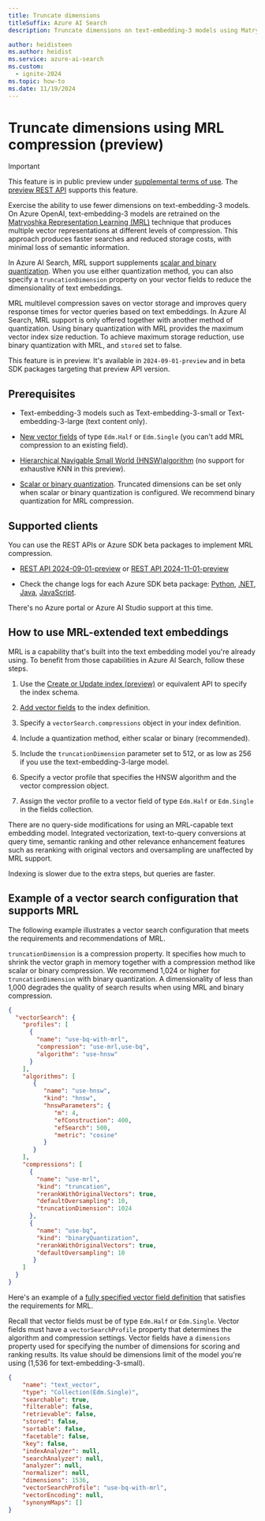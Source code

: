 ```yaml
---
title: Truncate dimensions
titleSuffix: Azure AI Search
description: Truncate dimensions on text-embedding-3 models using Matryoshka Representation Learning (MRL) compression

author: heidisteen
ms.author: heidist
ms.service: azure-ai-search
ms.custom:
  - ignite-2024
ms.topic: how-to
ms.date: 11/19/2024
---
```


# Truncate dimensions using MRL compression (preview)

> [!IMPORTANT]
> This feature is in public preview under [supplemental terms of use](https://azure.microsoft.com/support/legal/preview-supplemental-terms/). The [preview REST API](/rest/api/searchservice/search-service-api-versions#preview-versions) supports this feature.

Exercise the ability to use fewer dimensions on text-embedding-3 models. On Azure OpenAI, text-embedding-3 models are retrained on the [Matryoshka Representation Learning (MRL)](https://arxiv.org/abs/2205.13147) technique that produces multiple vector representations at different levels of compression. This approach produces faster searches and reduced storage costs, with minimal loss of semantic information. 

In Azure AI Search, MRL support supplements [scalar and binary quantization](vector-search-how-to-quantization.md). When you use either quantization method, you can also specify a `truncationDimension` property on your vector fields to reduce the dimensionality of text embeddings. 

MRL multilevel compression saves on vector storage and improves query response times for vector queries based on text embeddings. In Azure AI Search, MRL support is only offered together with another method of quantization. Using binary quantization with MRL provides the maximum vector index size reduction. To achieve maximum storage reduction, use binary quantization with MRL, and `stored` set to false.

This feature is in preview. It's available in `2024-09-01-preview` and in beta SDK packages targeting that preview API version.

## Prerequisites

- Text-embedding-3 models such as Text-embedding-3-small or Text-embedding-3-large (text content only).

- [New vector fields](vector-search-how-to-create-index.md) of type `Edm.Half` or `Edm.Single` (you can't add MRL compression to an existing field).

- [Hierarchical Navigable Small World (HNSW)algorithm](vector-search-ranking.md) (no support for exhaustive KNN in this preview).

- [Scalar or binary quantization](vector-search-how-to-quantization.md). Truncated dimensions can be set only when scalar or binary quantization is configured. We recommend binary quantization for MRL compression.

## Supported clients

You can use the REST APIs or Azure SDK beta packages to implement MRL compression.

- [REST API 2024-09-01-preview](/rest/api/searchservice/indexes/create-or-update?view=rest-searchservice-2024-09-01-preview&preserve-view=true) or [REST API 2024-11-01-preview](/rest/api/searchservice/indexes/create-or-update?view=rest-searchservice-2024-11-01-preview&preserve-view=true)

- Check the change logs for each Azure SDK beta package: [Python](https://github.com/Azure/azure-sdk-for-python/blob/main/sdk/search/azure-search-documents/CHANGELOG.md), [.NET](https://github.com/Azure/azure-sdk-for-net/blob/main/sdk/search/Azure.Search.Documents/CHANGELOG.md), [Java](https://github.com/Azure/azure-sdk-for-java/blob/azure-search-documents_11.1.3/sdk/search/azure-search-documents/CHANGELOG.md), [JavaScript](https://github.com/Azure/azure-sdk-for-js/blob/main/sdk/search/search-documents/CHANGELOG.md).

There's no Azure portal or Azure AI Studio support at this time.

## How to use MRL-extended text embeddings

MRL is a capability that's built into the text embedding model you're already using. To benefit from those capabilities in Azure AI Search, follow these steps.

1. Use the [Create or Update index (preview)](/rest/api/searchservice/indexes/create-or-update?view=rest-searchservice-2024-09-01-preview&preserve-view=true) or equivalent API to specify the index schema.

1. [Add vector fields](vector-search-how-to-create-index.md) to the index definition.

1. Specify a `vectorSearch.compressions` object in your index definition.

1. Include a quantization method, either scalar or binary (recommended).

1. Include the `truncationDimension` parameter set to 512, or as low as 256 if you use the text-embedding-3-large model.

1. Specify a vector profile that specifies the HNSW algorithm and the vector compression object.

1. Assign the vector profile to a vector field of type `Edm.Half` or `Edm.Single` in the fields collection.

There are no query-side modifications for using an MRL-capable text embedding model. Integrated vectorization, text-to-query conversions at query time, semantic ranking and other relevance enhancement features such as reranking with original vectors and oversampling are unaffected by MRL support.

Indexing is slower due to the extra steps, but queries are faster.

## Example of a vector search configuration that supports MRL

The following example illustrates a vector search configuration that meets the requirements and recommendations of MRL.

`truncationDimension` is a compression property. It specifies how much to shrink the vector graph in memory together with a compression method like scalar or binary compression. We recommend 1,024 or higher for `truncationDimension` with binary quantization. A dimensionality of less than 1,000 degrades the quality of search results when using MRL and binary compression.

```json
{ 
  "vectorSearch": { 
    "profiles": [ 
      { 
        "name": "use-bq-with-mrl", 
        "compression": "use-mrl,use-bq", 
        "algorithm": "use-hnsw" 
      } 
    ],
    "algorithms": [
       {
          "name": "use-hnsw",
          "kind": "hnsw",
          "hnswParameters": {
             "m": 4,
             "efConstruction": 400,
             "efSearch": 500,
             "metric": "cosine"
          }
       }
    ],
    "compressions": [ 
      { 
        "name": "use-mrl", 
        "kind": "truncation", 
        "rerankWithOriginalVectors": true, 
        "defaultOversampling": 10, 
        "truncationDimension": 1024
      }, 
      { 
        "name": "use-bq", 
        "kind": "binaryQuantization", 
        "rerankWithOriginalVectors": true,
        "defaultOversampling": 10
       } 
    ] 
  } 
} 
```

Here's an example of a [fully specified vector field definition](/rest/api/searchservice/indexes/create-or-update?view=rest-searchservice-2024-09-01-preview&preserve-view=true#searchfield) that satisfies the requirements for MRL.

Recall that vector fields must be of type `Edm.Half` or `Edm.Single`. Vector fields must have a `vectorSearchProfile` property that determines the algorithm and compression settings. Vector fields have a `dimensions` property used for specifying the number of dimensions for scoring and ranking results. Its value should be dimensions limit of the model you're using (1,536 for text-embedding-3-small).

```json
{
    "name": "text_vector",
    "type": "Collection(Edm.Single)",
    "searchable": true,
    "filterable": false,
    "retrievable": false,
    "stored": false,
    "sortable": false,
    "facetable": false,
    "key": false,
    "indexAnalyzer": null,
    "searchAnalyzer": null,
    "analyzer": null,
    "normalizer": null,
    "dimensions": 1536,
    "vectorSearchProfile": "use-bq-with-mrl",
    "vectorEncoding": null,
    "synonymMaps": []
}
```
